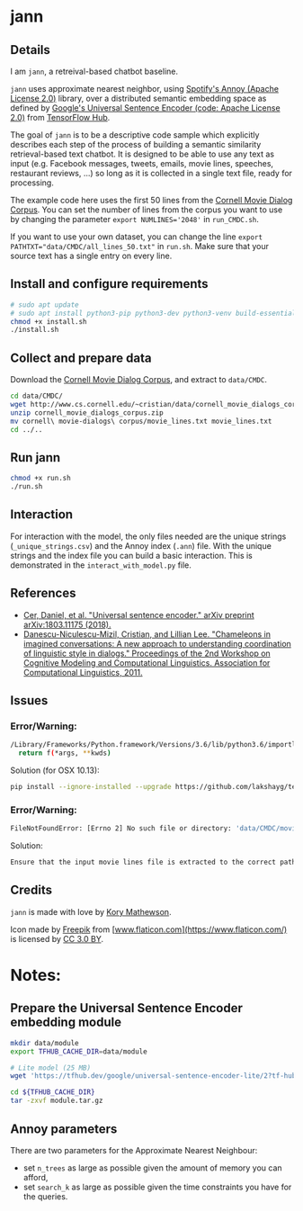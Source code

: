 # jann

## Details

I am `jann`, a retreival-based chatbot baseline.

`jann` uses approximate nearest neighbor, using [Spotify's Annoy (Apache License 2.0)](https://github.com/spotify/annoy) library, over a distributed semantic embedding space as defined by [Google's Universal Sentence Encoder (code: Apache License 2.0)](https://alpha.tfhub.dev/google/universal-sentence-encoder/2) from [TensorFlow Hub](https://www.tensorflow.org/hub/).

The goal of `jann` is to be a descriptive code sample which explicitly describes each step of the process of building a semantic similarity retrieval-based text chatbot. It is designed to be able to use any text as input (e.g. Facebook messages, tweets, emails, movie lines, speeches, restaurant reviews, ...) so long as it is collected in a single text file, ready for processing.

The example code here uses the first 50 lines from the [Cornell Movie Dialog Corpus](http://www.cs.cornell.edu/~cristian/Cornell_Movie-Dialogs_Corpus.html). You can set the number of lines from the corpus you want to use by changing the parameter `export NUMLINES='2048'` in `run_CMDC.sh`.

If you want to use your own dataset, you can change the line `export PATHTXT="data/CMDC/all_lines_50.txt"` in `run.sh`. Make sure that your source text has a single entry on every line.

## Install and configure requirements

```sh
# sudo apt update
# sudo apt install python3-pip python3-dev python3-venv build-essential libssl-dev libffi-dev python3-setuptools 
chmod +x install.sh
./install.sh
```

## Collect and prepare data

Download the [Cornell Movie Dialog Corpus](http://www.cs.cornell.edu/~cristian/Cornell_Movie-Dialogs_Corpus.html), and extract to `data/CMDC`.

```sh
cd data/CMDC/
wget http://www.cs.cornell.edu/~cristian/data/cornell_movie_dialogs_corpus.zip
unzip cornell_movie_dialogs_corpus.zip
mv cornell\ movie-dialogs\ corpus/movie_lines.txt movie_lines.txt
cd ../..
```

## Run jann

```sh
chmod +x run.sh
./run.sh
```

## Interaction

For interaction with the model, the only files needed are the unique strings (`_unique_strings.csv`) and the Annoy index (`.ann`) file. With the unique strings and the index file you can build a basic interaction. This is demonstrated in the `interact_with_model.py` file.

## References

* [Cer, Daniel, et al. "Universal sentence encoder." arXiv preprint arXiv:1803.11175 (2018).](https://arxiv.org/abs/1803.11175)
* [Danescu-Niculescu-Mizil, Cristian, and Lillian Lee. "Chameleons in imagined conversations: A new approach to understanding coordination of linguistic style in dialogs." Proceedings of the 2nd Workshop on Cognitive Modeling and Computational Linguistics. Association for Computational Linguistics, 2011.](https://dl.acm.org/citation.cfm?id=2021105)

## Issues

### Error/Warning:
```sh
/Library/Frameworks/Python.framework/Versions/3.6/lib/python3.6/importlib/_bootstrap.py:205: RuntimeWarning: compiletime version 3.5 of module 'tensorflow.python.framework.fast_tensor_util' does not match runtime version 3.6
  return f(*args, **kwds)
```
Solution (for OSX 10.13):
```sh
pip install --ignore-installed --upgrade https://github.com/lakshayg/tensorflow-build/releases/download/tf1.9.0-macos-py27-py36/tensorflow-1.9.0-cp36-cp36m-macosx_10_13_x86_64.whl
```

### Error/Warning:
```sh
FileNotFoundError: [Errno 2] No such file or directory: 'data/CMDC/movie_lines.txt'
```
Solution:
```sh
Ensure that the input movie lines file is extracted to the correct path
```

## Credits

`jann` is made with love by [Kory Mathewson](https://korymathewson.com).

Icon made by [Freepik](http://www.freepik.com) from [www.flaticon.com](https://www.flaticon.com/) is licensed by [CC 3.0 BY](http://creativecommons.org/licenses/by/3.0/).


# Notes:

## Prepare the Universal Sentence Encoder embedding module
```sh
mkdir data/module
export TFHUB_CACHE_DIR=data/module

# Lite model (25 MB)
wget 'https://tfhub.dev/google/universal-sentence-encoder-lite/2?tf-hub-format=compressed' -O ${TFHUB_CACHE_DIR}/module_lite.tar.gz

cd ${TFHUB_CACHE_DIR}
tar -zxvf module.tar.gz
```

## Annoy parameters

There are two parameters for the Approximate Nearest Neighbour:
* set `n_trees` as large as possible given the amount of memory you can afford,
* set `search_k` as large as possible given the time constraints you have for the queries.
